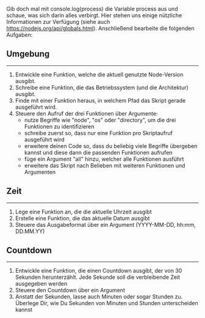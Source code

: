 Gib doch mal mit console.log(process) die Variable process aus und schaue, was sich darin alles verbirgt. Hier stehen uns einige nützliche Informationen zur Verfügung (siehe auch https://nodejs.org/api/globals.html). Anschließend bearbeite die folgenden Aufgaben:
## Umgebung
------------------------
1. Entwickle eine Funktion, welche die aktuell genutzte Node-Version ausgibt.
2. Schreibe eine Funktion, die das Betriebssystem (und die Architektur) ausgibt.
3. Finde mit einer Funktion heraus, in welchem Pfad das Skript gerade ausgeführt wird.
4. Steuere den Aufruf der drei Funktionen über Argumente:
    - nutze Begriffe wie "node", "os" oder "directory", um die drei Funktionen zu identifizieren
    - schreibe zuerst so, dass nur eine Funktion pro Skriptaufruf ausgeführt wird
    - erweitere deinen Code so, dass du beliebig viele Begriffe übergeben kannst und diese dann die passenden Funktionen aufrufen
    - füge ein Argument "all" hinzu, welcher alle Funktionen ausführt
    - erweitere das Skript nach Belieben mit weiteren Funktionen und Argumenten
## Zeit
------------------------
1. Lege eine Funktion an, die die aktuelle Uhrzeit ausgibt
2. Erstelle eine Funktion, die das aktuelle Datum ausgibt
3. Steuere das Ausgabeformat über ein Argument (YYYY-MM-DD, hh:mm, DD.MM.YY)
## Countdown
------------------------
1. Entwickle eine Funktion, die einen Countdown ausgibt, der von 30 Sekunden herunterzählt. Jede Sekunde soll die verbleibende Zeit ausgegeben werden
2. Steuere den Countdown über ein Argument
3. Anstatt der Sekunden, lasse auch Minuten oder sogar Stunden zu. Überlege Dir, wie Du Sekunden von Minuten und Stunden unterscheiden kannst